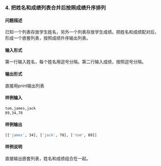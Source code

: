 ### 4. 把姓名和成绩列表合并后按照成绩升序排列

#### 问题描述

已知一个列表存放学生姓名，另外一个列表存放学生成绩。把姓名和成绩配对后，形成一个嵌套列表，按照成绩升序输出列表。

#### 输入形式

第一行输入姓名，每个姓名用逗号分隔。第二行输入成绩，按照逗号分隔。

#### 输出形式

直接用print输出列表

#### 样例输入

```bash
tom,james,jack
89,34,78
```

#### 样例输出

```bash
[['james', 34], ['jack', 78], ['tom', 89]]
```

#### 样例说明

直接输出嵌套列表，姓名和成绩组合在一起。
